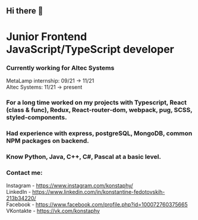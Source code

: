 ## Hi there 👋

# Junior Frontend JavaScript/TypeScript developer

### Currently working for Altec Systems

MetaLamp internship: 09/21 -> 11/21 </br>
Altec Systems: 11/21 -> present
### For a long time worked on my projects with Typescript, React (class & func), Redux, React-router-dom, webpack, pug, SCSS, styled-components.
### Had experience with express, postgreSQL, MongoDB, common NPM packages on backend.

### Know Python, Java, C++, C#, Pascal at a basic level.

### Contact me:

Instagram - https://www.instagram.com/konstaphy/ <br>
LinkedIn - https://www.linkedin.com/in/konstantine-fedotovskih-213b34220/ <br>
Facebook - https://www.facebook.com/profile.php?id=100072760375665 <br>
VKontakte - https://vk.com/konstaphy
